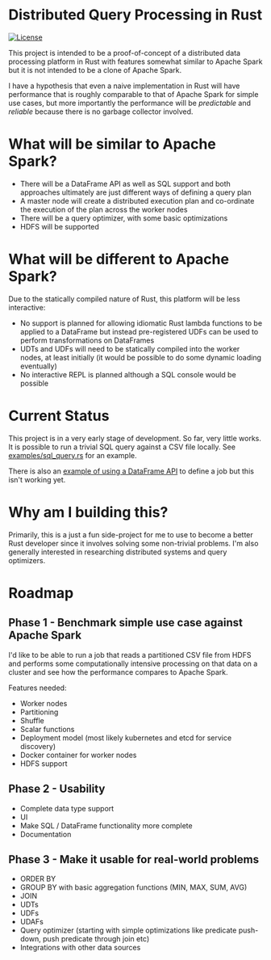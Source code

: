 # Distributed Query Processing in Rust

[![License](https://img.shields.io/badge/License-Apache%202.0-blue.svg)](https://opensource.org/licenses/Apache-2.0)

This project is intended to be a proof-of-concept of a distributed data processing platform in Rust with features somewhat similar to Apache Spark but it is not intended to be a clone of Apache Spark.

I have a hypothesis that even a naive implementation in Rust will have performance that is roughly comparable to that of Apache Spark for simple use cases, but more importantly the performance will be _predictable_ and _reliable_ because there is no garbage collector involved.

# What will be similar to Apache Spark?

- There will be a DataFrame API as well as SQL support and both approaches ultimately are just different ways of defining a query plan
- A master node will create a distributed execution plan and co-ordinate the execution of the plan across the worker nodes
- There will be a query optimizer, with some basic optimizations 
- HDFS will be supported

# What will be different to Apache Spark?

Due to the statically compiled nature of Rust, this platform will be less interactive:

- No support is planned for allowing idiomatic Rust lambda functions to be applied to a DataFrame but instead pre-registered UDFs can be used to perform transformations on DataFrames
- UDTs and UDFs will need to be statically compiled into the worker nodes, at least initially (it would be possible to do some dynamic loading eventually)
- No interactive REPL is planned although a SQL console would be possible

# Current Status

This project is in a very early stage of development. So far, very little works. It is possible to run a trivial SQL query against a CSV file locally. See [examples/sql_query.rs](https://github.com/andygrove/distributed-query-rs/blob/master/examples/sql_query.rs) for an example.

There is also an [example of using a DataFrame API](https://github.com/andygrove/distributed-query-rs/blob/master/examples/dataframe.rs) to define a job but this isn't working yet.

# Why am I building this?

Primarily, this is a just a fun side-project for me to use to become a better Rust developer since it involves solving some non-trivial problems. I'm also generally interested in researching distributed systems and query optimizers.

# Roadmap

## Phase 1 - Benchmark simple use case against Apache Spark

I'd like to be able to run a job that reads a partitioned CSV file from HDFS and performs some computationally intensive processing on that data on a cluster and see how the performance compares to Apache Spark.

Features needed:

- Worker nodes
- Partitioning
- Shuffle
- Scalar functions
- Deployment model (most likely kubernetes and etcd for service discovery)
- Docker container for worker nodes
- HDFS support

## Phase 2 - Usability

- Complete data type support
- UI
- Make SQL / DataFrame functionality more complete
- Documentation
 
## Phase 3 - Make it usable for real-world problems

- ORDER BY 
- GROUP BY with basic aggregation functions (MIN, MAX, SUM, AVG)
- JOIN
- UDTs
- UDFs
- UDAFs
- Query optimizer (starting with simple optimizations like predicate push-down, push predicate through join etc)
- Integrations with other data sources



 